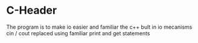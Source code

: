 # C-Header
The program is  to make io easier and familiar the c++ bult in io mecanisms cin / cout replaced using familiar print and get statements
